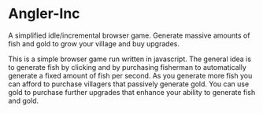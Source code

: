 # Angler-Inc

A simplified idle/incremental browser game. Generate massive amounts of fish and gold to grow your village and buy upgrades.

This is a simple browser game run written in javascript. The general idea is to generate fish by clicking and by purchasing
fisherman to automatically generate a fixed amount of fish per second. As you generate more fish you can afford to purchase
villagers that passively generate gold. You can use gold to purchase further upgrades that enhance your ability to 
generate fish and gold. 
